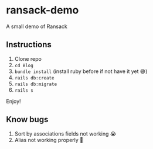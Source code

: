 # ransack-demo

A small demo of Ransack

## Instructions

1. Clone repo
2. `cd Blog`
3. `bundle install` (install ruby before if not have it yet :sweat_smile:)
4. `rails db:create`
5. `rails db:migrate`
6. `rails s`

Enjoy!

## Know bugs

1. Sort by associations fields not working :sob:
2. Alias not working properly :thinking:

